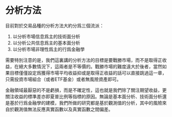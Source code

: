 # 分析方法

目前對於交易品種的分析方法大約分爲三個流派：

1. 以分析市場信息爲主的技術面分析
2. 以分析公共信息爲主的基本面分析
3. 以分析市場非理性爲主的行爲金融學

需要特別注意的是，我們這裏講的分析方法的目標是要戰勝市場，而不是取得正收益，在絕大多數情況下，這兩者是不等價的。戰勝市場的難度遠大於後者，當然如果目標僅僅設定爲獲得市場平均收益抑或是取得正收益的話可以直接跳過這一章，只需投資市場組合（或者ETF基金）或者無風險資產即可。

金融領域最厭惡的不是虧損，而是不確定性，這也就是我們除了關注期望收益，更關注收益的標準差亦即夏普比例等指標的原因。無論是基本面分析、技術面分析還是基於行爲金融學的建模，我們所做的研究都是基於觀測值的分析，其中的風險來自於觀測值無法反應真實函數以及真實函數之間偏差。
